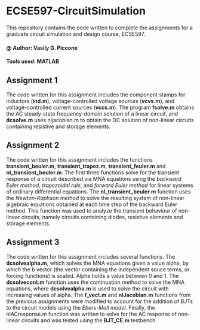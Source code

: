 # ECSE597-CircuitSimulation
 This repository contains the code written to complete the assignments for a graduate circuit simulation and design course, ECSE597. 
 
#### @ Author: Vasily G. Piccone
#### Tools used: MATLAB

## Assignment 1
The code written for this assignment includes the component stamps for inductors (**ind.m**), voltage-controlled voltage sources (**vcvs.m**), and voltage-controlled current sources (**vccs.m**). The program **fsolve.m** obtains the AC steady-state frequency-domain solution of a linear circuit, and **dcsolve.m** uses nljacobian.m to obtain the DC solution of non-linear circuits containing resistive and storage elements.

## Assignment 2
The code written for this assignment includes the functions **transient_beuler.m**, **transient_trapez.m**, **transient_feuler.m** and **nl_transient_beuler.m**. The first three functions solve for the transient response of a circuit described via MNA equations using the _backward Euler method_, _trapezoidal rule_, and _forward Euler method_ for linear systems of ordinary differential equations. The **nl_transient_beuler.m** function uses the _Newton-Raphson method_ to solve the resulting system of non-linear algebraic equations obtained at each time step of the backward Euler method. This function was used to analyze the transient behaviour of non-linear circuits, namely circuits containing diodes, resistive elements and storage elements.

## Assignment 3
The code written for this assignment includes several functions. The **dcsolvealpha.m**, which solves the MNA equations given a value alpha, by which the b vector (the vector containing the independent souce terms, or forcing functions) is scaled. Alpha holds a value between 0 and 1. The **dcsolvecont.m** function uses the continuation method to solve the MNA equations, where **dcsolvealpha.m** is used to solve the circuit with increasing values of alpha. The **f_vect.m** and **nlJacobian.m** functions from the previous assignments were modified to account for the addition of BJTs to the circuit models using the _Ebers-Moll model_. Finally, the nlACresponse.m function was written to solve for the AC response of non-linear circuits and was tested using the **BJT_CE.m** testbench.
